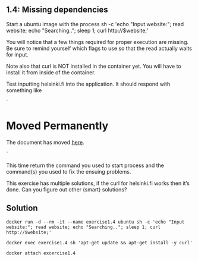 ## 1.4: Missing dependencies
Start a ubuntu image with the process sh -c 'echo "Input website:"; read website; echo "Searching.."; sleep 1; curl http://$website;'

You will notice that a few things required for proper execution are missing. Be sure to remind yourself which flags to use so that the read actually waits for input.

Note also that curl is NOT installed in the container yet. You will have to install it from inside of the container.

Test inputting helsinki.fi into the application. It should respond with something like

`
<html>

<head>
  <title>301 Moved Permanently</title>
</head>

<body>
  <h1>Moved Permanently</h1>
  <p>The document has moved <a href="http://www.helsinki.fi/">here</a>.</p>
</body>

</html>
`

This time return the command you used to start process and the command(s) you used to fix the ensuing problems.

This exercise has multiple solutions, if the curl for helsinki.fi works then it’s done. Can you figure out other (smart) solutions?

## Solution

`docker run -d --rm -it --name exercise1.4 ubuntu sh -c 'echo "Input website:"; read website; echo "Searching.."; sleep 1; curl http://$website;'`

`docker exec exercise1.4 sh 'apt-get update && apt-get install -y curl'`

`docker attach excercise1.4`

